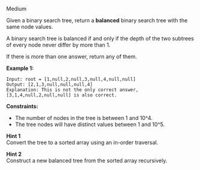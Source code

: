 Medium

Given a binary search tree, return a **balanced** binary search tree with the same node values.

A binary search tree is balanced if and only if the depth of the two subtrees of every node never differ by more than 1.

If there is more than one answer, return any of them.

 

**Example 1:**


```
Input: root = [1,null,2,null,3,null,4,null,null]
Output: [2,1,3,null,null,null,4]
Explanation: This is not the only correct answer, [3,1,4,null,2,null,null] is also correct.
```

**Constraints:**

- The number of nodes in the tree is between 1 and 10^4.
- The tree nodes will have distinct values between 1 and 10^5.

**Hint 1**  
Convert the tree to a sorted array using an in-order traversal.

**Hint 2**  
Construct a new balanced tree from the sorted array recursively.
